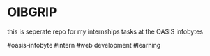 # OIBGRIP
this is seperate repo for my internships tasks at the OASIS infobytes

#oasis-infobyte 
#intern
#web development
#learning 
